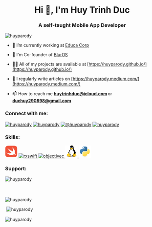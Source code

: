 <h1 align="center">Hi 👋, I'm Huy Trinh Duc</h1>
<h3 align="center">A self-taught Mobile App Developer</h3>

<p align="left"> <img src="https://komarev.com/ghpvc/?username=huyparody&label=Profile%20views&color=0e75b6&style=flat" alt="huyparody" /> </p>


- 🔭 I’m currently working at [Educa Corp](https://edupia.vn/)

- 📱 I'm Co-founder of [BlurOS](https://github.com/BlurOS)

- 👨‍💻 All of my projects are available at [https://huyparody.github.io/](https://huyparody.github.io/)

- 📝 I regularly write articles on [https://huyparody.medium.com/](https://huyparody.medium.com/)

- 📫 How to reach me **huytrinhduc@icloud.com** or **duchuy290898@gmail.com**

<h3 align="left">Connect with me:</h3>
<p align="left">
<a href="https://fb.com/huyparody" target="blank"><img align="center" src="https://raw.githubusercontent.com/rahuldkjain/github-profile-readme-generator/master/src/images/icons/Social/facebook.svg" alt="huyparody" height="30" width="40" /></a>
<a href="https://instagram.com/huyparody" target="blank"><img align="center" src="https://raw.githubusercontent.com/rahuldkjain/github-profile-readme-generator/master/src/images/icons/Social/instagram.svg" alt="huyparody" height="30" width="40" /></a>
<a href="https://medium.com/@huyparody" target="blank"><img align="center" src="https://raw.githubusercontent.com/rahuldkjain/github-profile-readme-generator/master/src/images/icons/Social/medium.svg" alt="@huyparody" height="30" width="40" /></a>
<a href="https://linkedin.com/in/huyparody" target="blank"><img align="center" src="https://raw.githubusercontent.com/rahuldkjain/github-profile-readme-generator/master/src/images/icons/Social/linked-in-alt.svg" alt="huyparody" height="30" width="40" /></a>
</p>

<h3 align="left">Skills:</h3>
<p align="left"> <a href="https://developer.apple.com/swift/" target="_blank"> <img src="https://raw.githubusercontent.com/devicons/devicon/master/icons/swift/swift-original.svg" alt="swift" width="40" height="40"/> </a> <a href="https://github.com/ReactiveX/RxSwift" target="_blank"> <img src="https://raw.githubusercontent.com/ReactiveX/RxSwift/2.0.0-beta.3/assets/Rx_Logo_M.png" alt="rxswift" width="40" height="40"/> </a> <a href="https://developer.apple.com/library/archive/documentation/Cocoa/Conceptual/ProgrammingWithObjectiveC/Introduction/Introduction.html" target="_blank"> <img src="https://www.vectorlogo.zone/logos/apple_objectivec/apple_objectivec-icon.svg" alt="objectivec" width="40" height="40"/> </a> <a href="https://www.linux.org/" target="_blank"> <img src="https://raw.githubusercontent.com/devicons/devicon/master/icons/linux/linux-original.svg" alt="linux" width="40" height="40"/> </a> <a href="https://www.python.org" target="_blank"> <img src="https://raw.githubusercontent.com/devicons/devicon/master/icons/python/python-original.svg" alt="python" width="40" height="40"/></a></p>

<h3 align="left">Support:</h3>
<p><a href="https://www.buymeacoffee.com/huyparody"> <img align="left" src="https://cdn.buymeacoffee.com/buttons/v2/default-yellow.png" height="50" width="210" alt="huyparody" /></a></p><br><br>
<!-- 

<p align="left"><br><a href="https://github.com/ryo-ma/github-profile-trophy"><img src="https://github-profile-trophy.vercel.app/?username=huyparody" alt="huyparody" /></a> </p> -->

<p><br><img align="center" src="https://github-readme-stats.vercel.app/api/top-langs?username=huyparody&show_icons=true&locale=en&layout=compact" alt="huyparody" /></p>

<p>&nbsp;<img align="center" src="https://github-readme-stats.vercel.app/api?username=huyparody&show_icons=true&locale=en" alt="huyparody" /></p>

<p><img align="center" src="https://github-readme-streak-stats.herokuapp.com/?user=huyparody&" alt="huyparody" /></p>
